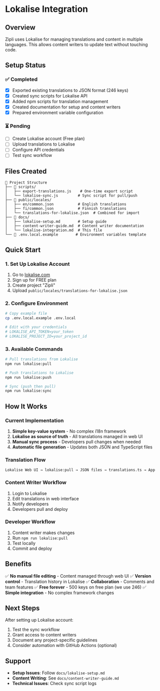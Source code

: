 # Lokalise Integration

## Overview

Zipli uses Lokalise for managing translations and content in multiple languages. This allows content writers to update text without touching code.

## Setup Status

### ✅ Completed

- [x] Exported existing translations to JSON format (246 keys)
- [x] Created sync scripts for Lokalise API
- [x] Added npm scripts for translation management
- [x] Created documentation for setup and content writers
- [x] Prepared environment variable configuration

### ⏳ Pending

- [ ] Create Lokalise account (Free plan)
- [ ] Upload translations to Lokalise
- [ ] Configure API credentials
- [ ] Test sync workflow

## Files Created

```
📁 Project Structure
├── 📄 scripts/
│   ├── export-translations.js    # One-time export script
│   └── lokalise-sync.js         # Sync script for pull/push
├── 📄 public/locales/
│   ├── en/common.json           # English translations
│   ├── fi/common.json           # Finnish translations
│   └── translations-for-lokalise.json  # Combined for import
├── 📄 docs/
│   ├── lokalise-setup.md        # Setup guide
│   ├── content-writer-guide.md  # Content writer documentation
│   └── lokalise-integration.md  # This file
└── 📄 .env.local.example        # Environment variables template
```

## Quick Start

### 1. Set Up Lokalise Account

1. Go to [lokalise.com](https://lokalise.com)
2. Sign up for FREE plan
3. Create project "Zipli"
4. Upload `public/locales/translations-for-lokalise.json`

### 2. Configure Environment

```bash
# Copy example file
cp .env.local.example .env.local

# Edit with your credentials
# LOKALISE_API_TOKEN=your_token
# LOKALISE_PROJECT_ID=your_project_id
```

### 3. Available Commands

```bash
# Pull translations from Lokalise
npm run lokalise:pull

# Push translations to Lokalise
npm run lokalise:push

# Sync (push then pull)
npm run lokalise:sync
```

## How It Works

### Current Implementation

1. **Simple key-value system** - No complex i18n framework
2. **Lokalise as source of truth** - All translations managed in web UI
3. **Manual sync process** - Developers pull changes when needed
4. **Automatic file generation** - Updates both JSON and TypeScript files

### Translation Flow

```
Lokalise Web UI → lokalise:pull → JSON files → translations.ts → App
```

### Content Writer Workflow

1. Login to Lokalise
2. Edit translations in web interface
3. Notify developers
4. Developers pull and deploy

### Developer Workflow

1. Content writer makes changes
2. Run `npm run lokalise:pull`
3. Test locally
4. Commit and deploy

## Benefits

✅ **No manual file editing** - Content managed through web UI
✅ **Version control** - Translation history in Lokalise
✅ **Collaboration** - Comments and team features
✅ **Free forever** - 500 keys on free plan (we use 246)
✅ **Simple integration** - No complex framework changes

## Next Steps

After setting up Lokalise account:

1. Test the sync workflow
2. Grant access to content writers
3. Document any project-specific guidelines
4. Consider automation with GitHub Actions (optional)

## Support

- **Setup Issues**: Follow `docs/lokalise-setup.md`
- **Content Writing**: See `docs/content-writer-guide.md`
- **Technical Issues**: Check sync script logs
